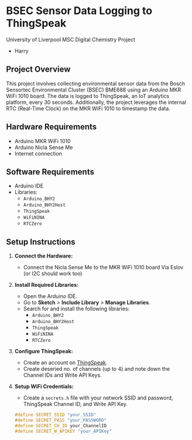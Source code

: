 # BSEC Sensor Data Logging to ThingSpeak

University of Liverpool MSC Digital Chemistry Project

- Harry

## Project Overview

This project involves collecting environmental sensor data from the Bosch Sensortec Environmental Cluster (BSEC) BME688 using an Arduino MKR WiFi 1010 board. The data is logged to ThingSpeak, an IoT analytics platform, every 30 seconds. Additionally, the project leverages the internal RTC (Real-Time Clock) on the MKR WiFi 1010 to timestamp the data.

## Hardware Requirements

- Arduino MKR WiFi 1010
- Arduino Nicla Sense Me
- Internet connection

## Software Requirements

- Arduino IDE
- Libraries:
  - `Arduino_BHY2`
  - `Arduino_BHY2Host`
  - `ThingSpeak`
  - `WiFiNINA`
  - `RTCZero`


## Setup Instructions

1. **Connect the Hardware:**

   - Connect the Nicla Sense Me to the MKR WiFi 1010 board Via Eslov (or I2C should work too)
     
2. **Install Required Libraries:**

   - Open the Arduino IDE.
   - Go to **Sketch** > **Include Library** > **Manage Libraries**.
   - Search for and install the following libraries:
      - `Arduino_BHY2`
      - `Arduino_BHY2Host`
      - `ThingSpeak`
      - `WiFiNINA`
      - `RTCZero`

3. **Configure ThingSpeak:**

   - Create an account on [ThingSpeak](https://www.thingspeak.com).
   - Create deseried no. of channels (up to 4) and note down the Channel IDs and Write API Keys.

4. **Setup WiFi Credentials:**
   - Create a `secrets.h` file with your network SSID and password, ThingSpeak Channel ID, and Write API Key.
   ```cpp
   #define SECRET_SSID "your_SSID"
   #define SECRET_PASS "your_PASSWORD"
   #define SECRET_CH_ID your_ChannelID
   #define SECRET_W_APIKEY "your_APIKey"
   ```
